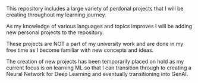 This repository includes a large variety of perdonal projects that I will be creating throughout my learning journey. 

As my knowledge of various languages and topics improves I will be adding new personal projects to the repository.

These projects are NOT a part of my university work and are done in my free time as I become familiar with new concepts and ideas.

The creation of new projects has been temporarily placed on hold as my current focus is on learning ML so that I can transition through to creating a Neural Network for Deep Learning and eventually transitioning into GenAI.
